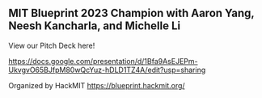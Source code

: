## MIT Blueprint 2023 Champion with Aaron Yang, Neesh Kancharla, and Michelle Li 

View our Pitch Deck here! 

https://docs.google.com/presentation/d/1Bfa9AsEJEPm-UkvgvO65BJfpM80wQcYuz-hDLD1TZ4A/edit?usp=sharing

Organized by HackMIT
https://blueprint.hackmit.org/
